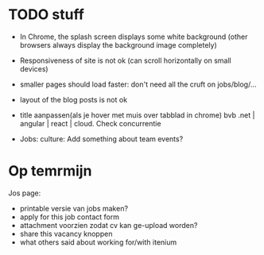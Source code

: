 TODO stuff
==========

- In Chrome, the splash screen displays some white background (other browsers always display the background image completely)
- Responsiveness of site is not ok (can scroll horizontally on small devices)

- smaller pages should load faster: don't need all the cruft on jobs/blog/...

- layout of the blog posts is not ok

- title aanpassen(als je hover met muis over tabblad in chrome) bvb .net | angular | react | cloud. Check concurrentie

- Jobs: culture: Add something about team events?



Op temrmijn
=========

Jos page:
- printable versie van jobs maken?
- apply for this job contact form
- attachment voorzien zodat cv kan ge-upload worden?
- share this vacancy knoppen
- what others said about working for/with itenium
